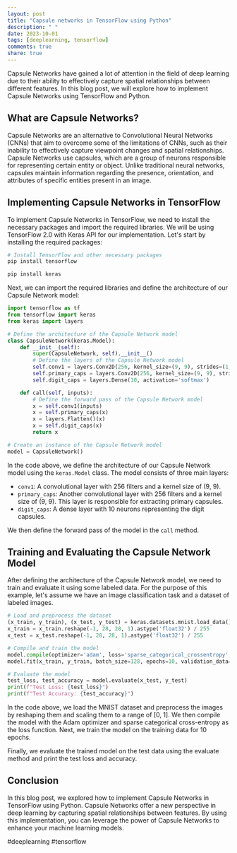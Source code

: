 ```yaml
---
layout: post
title: "Capsule networks in TensorFlow using Python"
description: " "
date: 2023-10-01
tags: [deeplearning, tensorflow]
comments: true
share: true
---
```


Capsule Networks have gained a lot of attention in the field of deep learning due to their ability to effectively capture spatial relationships between different features. In this blog post, we will explore how to implement Capsule Networks using TensorFlow and Python.

## What are Capsule Networks?

Capsule Networks are an alternative to Convolutional Neural Networks (CNNs) that aim to overcome some of the limitations of CNNs, such as their inability to effectively capture viewpoint changes and spatial relationships. Capsule Networks use capsules, which are a group of neurons responsible for representing certain entity or object. Unlike traditional neural networks, capsules maintain information regarding the presence, orientation, and attributes of specific entities present in an image.

## Implementing Capsule Networks in TensorFlow

To implement Capsule Networks in TensorFlow, we need to install the necessary packages and import the required libraries. We will be using TensorFlow 2.0 with Keras API for our implementation. Let's start by installing the required packages:

```python
# Install TensorFlow and other necessary packages
pip install tensorflow

pip install keras
```

Next, we can import the required libraries and define the architecture of our Capsule Network model:

```python
import tensorflow as tf
from tensorflow import keras
from keras import layers

# Define the architecture of the Capsule Network model
class CapsuleNetwork(keras.Model):
    def __init__(self):
        super(CapsuleNetwork, self).__init__()
        # Define the layers of the Capsule Network model
        self.conv1 = layers.Conv2D(256, kernel_size=(9, 9), strides=(1, 1), activation='relu', padding='valid')
        self.primary_caps = layers.Conv2D(256, kernel_size=(9, 9), strides=(2, 2), activation='relu', padding='valid')
        self.digit_caps = layers.Dense(10, activation='softmax')

    def call(self, inputs):
        # Define the forward pass of the Capsule Network model
        x = self.conv1(inputs)
        x = self.primary_caps(x)
        x = layers.Flatten()(x)
        x = self.digit_caps(x)
        return x

# Create an instance of the Capsule Network model
model = CapsuleNetwork()
```

In the code above, we define the architecture of our Capsule Network model using the `keras.Model` class. The model consists of three main layers: 

- `conv1`: A convolutional layer with 256 filters and a kernel size of (9, 9).
- `primary_caps`: Another convolutional layer with 256 filters and a kernel size of (9, 9). This layer is responsible for extracting primary capsules.
- `digit_caps`: A dense layer with 10 neurons representing the digit capsules.

We then define the forward pass of the model in the `call` method.

## Training and Evaluating the Capsule Network Model

After defining the architecture of the Capsule Network model, we need to train and evaluate it using some labeled data. For the purpose of this example, let's assume we have an image classification task and a dataset of labeled images.

```python
# Load and preprocess the dataset
(x_train, y_train), (x_test, y_test) = keras.datasets.mnist.load_data()
x_train = x_train.reshape(-1, 28, 28, 1).astype('float32') / 255
x_test = x_test.reshape(-1, 28, 28, 1).astype('float32') / 255

# Compile and train the model
model.compile(optimizer='adam', loss='sparse_categorical_crossentropy', metrics=['accuracy'])
model.fit(x_train, y_train, batch_size=128, epochs=10, validation_data=(x_test, y_test))

# Evaluate the model
test_loss, test_accuracy = model.evaluate(x_test, y_test)
print(f"Test Loss: {test_loss}")
print(f"Test Accuracy: {test_accuracy}")
```

In the code above, we load the MNIST dataset and preprocess the images by reshaping them and scaling them to a range of [0, 1]. We then compile the model with the Adam optimizer and sparse categorical cross-entropy as the loss function. Next, we train the model on the training data for 10 epochs.

Finally, we evaluate the trained model on the test data using the evaluate method and print the test loss and accuracy.

## Conclusion

In this blog post, we explored how to implement Capsule Networks in TensorFlow using Python. Capsule Networks offer a new perspective in deep learning by capturing spatial relationships between features. By using this implementation, you can leverage the power of Capsule Networks to enhance your machine learning models. 

#deeplearning #tensorflow